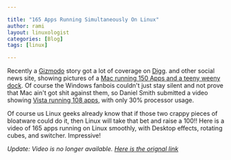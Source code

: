 ```yaml
---

title: "165 Apps Running Simultaneously On Linux"
author: rami
layout: linuxologist
categories: [Blog]
tags: [linux]

---
```


Recently a [Gizmodo](http://gizmodo.com) story got a lot of coverage on [Digg](http://digg.com). and other social news site, showing pictures of a [Mac running 150 Apps and a teeny weeny dock](http://gizmodo.com/376497/mac-with-150-apps-running-shows-teeny+weeny-dock-expos-windows). Of course the Windows fanbois couldn't just stay silent and not prove that Mac ain't got shit against them, so Daniel Smith submitted a video showing [Vista running 108 apps,](http://gizmodo.com/377255/vista-running-108-apps-bites-back-mac-os-x-butt) with only 30% processor usage.

Of course us Linux geeks already know that if those two crappy pieces of bloatware could do it, then Linux will take that bet and raise a 100!! Here is a video of 165 apps running on Linux smoothly, with Desktop effects, rotating cubes, and switcher. Impressive!

_Update: Video is no longer available. [Here is the orignal link](http://www.youtube.com/watch?v=LaGpRIKCWSE)_
